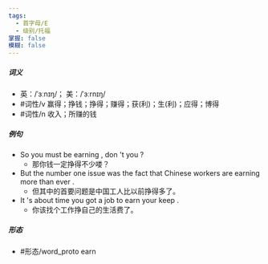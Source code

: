 ```yaml
---
tags:
  - 首字母/E
  - 级别/托福
掌握: false
模糊: false
---
```

##### 词义
- 英：/ˈɜːnɪŋ/； 美：/ˈɜːrnɪŋ/
- #词性/v  赢得；挣钱；挣得；赚得；获(利)；生(利)；应得；博得
- #词性/n  收入；所赚的钱
##### 例句
- So you must be earning , don 't you ?
	- 那你钱一定挣得不少喽？
- But the number one issue was the fact that Chinese workers are earning more than ever .
	- 但其中的首要问题是中国工人比以前挣得多了。
- It 's about time you got a job to earn your keep .
	- 你该找个工作挣自己的生活费了。
##### 形态
- #形态/word_proto earn

